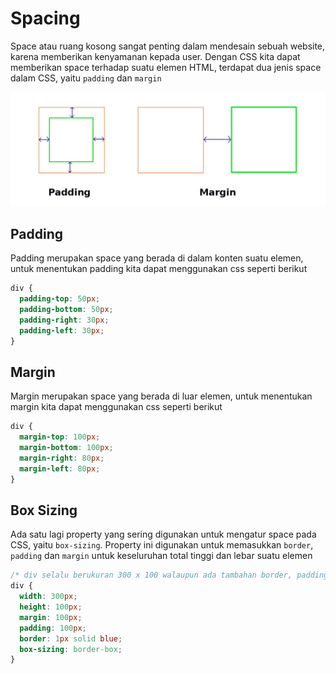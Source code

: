 # Spacing

Space atau ruang kosong sangat penting dalam mendesain sebuah website, karena memberikan kenyamanan kepada user. Dengan CSS kita dapat memberikan space terhadap suatu elemen HTML, terdapat dua jenis space dalam CSS, yaitu `padding` dan `margin`

<img src="margin-padding.jpeg" width="600" />

## Padding

Padding merupakan space yang berada di dalam konten suatu elemen, untuk menentukan padding kita dapat menggunakan css seperti berikut

```css
div {
  padding-top: 50px;
  padding-bottom: 50px;
  padding-right: 30px;
  padding-left: 30px;
}
```

## Margin

Margin merupakan space yang berada di luar elemen, untuk menentukan margin kita dapat menggunakan css seperti berikut

```css
div {
  margin-top: 100px;
  margin-bottom: 100px;
  margin-right: 80px;
  margin-left: 80px;
}
```

## Box Sizing

Ada satu lagi property yang sering digunakan untuk mengatur space pada CSS, yaitu `box-sizing`. Property ini digunakan untuk memasukkan `border`, `padding` dan `margin` untuk keseluruhan total tinggi dan lebar suatu elemen

```css
/* div selalu berukuran 300 x 100 walaupun ada tambahan border, padding, dan margin */
div {
  width: 300px;
  height: 100px;
  margin: 100px;
  padding: 100px;
  border: 1px solid blue;
  box-sizing: border-box;
}
```
